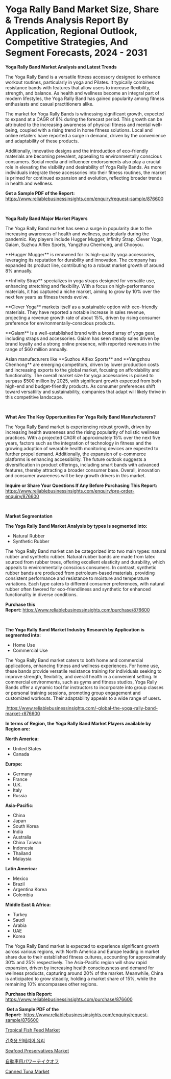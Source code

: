 <p><h1>Yoga Rally Band Market Size, Share & Trends Analysis Report By Application, Regional Outlook, Competitive Strategies, And Segment Forecasts, 2024 - 2031</h1></p><p><strong>Yoga Rally Band Market Analysis and Latest Trends</strong></p>
<p><p>The Yoga Rally Band is a versatile fitness accessory designed to enhance workout routines, particularly in yoga and Pilates. It typically combines resistance bands with features that allow users to increase flexibility, strength, and balance. As health and wellness become an integral part of modern lifestyles, the Yoga Rally Band has gained popularity among fitness enthusiasts and casual practitioners alike.</p><p>The market for Yoga Rally Bands is witnessing significant growth, expected to expand at a CAGR of 8% during the forecast period. This growth can be attributed to the increasing awareness of physical fitness and mental well-being, coupled with a rising trend in home fitness solutions. Local and online retailers have reported a surge in demand, driven by the convenience and adaptability of these products.</p><p>Additionally, innovative designs and the introduction of eco-friendly materials are becoming prevalent, appealing to environmentally conscious consumers. Social media and influencer endorsements also play a crucial role in elevating the visibility and desirability of Yoga Rally Bands. As more individuals integrate these accessories into their fitness routines, the market is primed for continued expansion and evolution, reflecting broader trends in health and wellness.</p></p>
<p><strong>Get a Sample PDF of the Report:&nbsp;</strong> <a href="https://www.reliablebusinessinsights.com/enquiry/request-sample/876600">https://www.reliablebusinessinsights.com/enquiry/request-sample/876600</a></p>
<p>&nbsp;</p>
<p><strong>Yoga Rally Band Major Market Players</strong></p>
<p><p>The Yoga Rally Band market has seen a surge in popularity due to the increasing awareness of health and wellness, particularly during the pandemic. Key players include Hugger Mugger, Infinity Strap, Clever Yoga, Gaiam, Suzhou Aiflex Sports, Yangzhou Chenhong, and Chooyou.</p><p>**Hugger Mugger** is renowned for its high-quality yoga accessories, leveraging its reputation for durability and innovation. The company has expanded its product line, contributing to a robust market growth of around 8% annually. </p><p>**Infinity Strap** specializes in yoga straps designed for versatile use, enhancing stretching and flexibility. With a focus on high-performance materials, it has captured a niche market, aiming to grow by 10% over the next few years as fitness trends evolve.</p><p>**Clever Yoga** markets itself as a sustainable option with eco-friendly materials. They have reported a notable increase in sales revenue, projecting a revenue growth rate of about 15%, driven by rising consumer preference for environmentally-conscious products.</p><p>**Gaiam** is a well-established brand with a broad array of yoga gear, including straps and accessories. Gaiam has seen steady sales driven by brand loyalty and a strong online presence, with reported revenues in the range of $60 million annually. </p><p>Asian manufacturers like **Suzhou Aiflex Sports** and **Yangzhou Chenhong** are emerging competitors, driven by lower production costs and increasing exports to the global market, focusing on affordability and functionality. The overall market size for yoga accessories is poised to surpass $500 million by 2025, with significant growth expected from both high-end and budget-friendly products. As consumer preferences shift toward versatility and sustainability, companies that adapt will likely thrive in this competitive landscape.</p></p>
<p>&nbsp;</p>
<p><strong>What Are The Key Opportunities For Yoga Rally Band Manufacturers?</strong></p>
<p><p>The Yoga Rally Band market is experiencing robust growth, driven by increasing health awareness and the rising popularity of holistic wellness practices. With a projected CAGR of approximately 15% over the next five years, factors such as the integration of technology in fitness and the growing adoption of wearable health monitoring devices are expected to further propel demand. Additionally, the expansion of e-commerce platforms is enhancing accessibility. The future outlook suggests a diversification in product offerings, including smart bands with advanced features, thereby attracting a broader consumer base. Overall, innovation and consumer awareness will be key growth drivers in this market.</p></p>
<p><strong>Inquire or Share Your Questions If Any Before Purchasing This Report:</strong> <a href="https://www.reliablebusinessinsights.com/enquiry/pre-order-enquiry/876600">https://www.reliablebusinessinsights.com/enquiry/pre-order-enquiry/876600</a></p>
<p>&nbsp;</p>
<p><strong>Market Segmentation</strong></p>
<p><strong>The Yoga Rally Band Market Analysis by types is segmented into:</strong></p>
<p><ul><li>Natural Rubber</li><li>Synthetic Rubber</li></ul></p>
<p><p>The Yoga Rally Band market can be categorized into two main types: natural rubber and synthetic rubber. Natural rubber bands are made from latex sourced from rubber trees, offering excellent elasticity and durability, which appeals to environmentally conscious consumers. In contrast, synthetic rubber bands are produced from petroleum-based materials, providing consistent performance and resistance to moisture and temperature variations. Each type caters to different consumer preferences, with natural rubber often favored for eco-friendliness and synthetic for enhanced functionality in diverse conditions.</p></p>
<p><strong>Purchase this Report:&nbsp;</strong><a href="https://www.reliablebusinessinsights.com/purchase/876600">https://www.reliablebusinessinsights.com/purchase/876600</a></p>
<p>&nbsp;</p>
<p><strong>The Yoga Rally Band Market Industry Research by Application is segmented into:</strong></p>
<p><ul><li>Home Use</li><li>Commercial Use</li></ul></p>
<p><p>The Yoga Rally Band market caters to both home and commercial applications, enhancing fitness and wellness experiences. For home use, these bands provide versatile resistance training for individuals seeking to improve strength, flexibility, and overall health in a convenient setting. In commercial environments, such as gyms and fitness studios, Yoga Rally Bands offer a dynamic tool for instructors to incorporate into group classes or personal training sessions, promoting group engagement and customized workouts. Their adaptability appeals to a wide range of users.</p></p>
<p><a href="https://www.reliablebusinessinsights.com/-global-the-yoga-rally-band-market-r876600">&nbsp;https://www.reliablebusinessinsights.com/-global-the-yoga-rally-band-market-r876600</a></p>
<p><strong>In terms of Region, the Yoga Rally Band Market Players available by Region are:</strong></p>
<p>
    <p> <strong> North America: </strong>
        <ul>
            <li>United States</li>
            <li>Canada</li>
        </ul>
        </p> 
    <p> <strong> Europe: </strong>
        <ul>
            <li>Germany</li>
            <li>France</li>
            <li>U.K.</li>
            <li>Italy</li>
            <li>Russia</li>
        </ul>
        </p> 
    <p> <strong> Asia-Pacific: </strong>
        <ul>
            <li>China</li>
            <li>Japan</li>
            <li>South Korea</li>
            <li>India</li>
            <li>Australia</li>
            <li>China Taiwan</li>
            <li>Indonesia</li>
            <li>Thailand</li>
            <li>Malaysia</li>
        </ul>
        </p> 
    <p> <strong> Latin America: </strong>
        <ul>
            <li>Mexico</li>
            <li>Brazil</li>
            <li>Argentina Korea</li>
            <li>Colombia</li>
        </ul>
        </p> 
    <p> <strong> Middle East & Africa: </strong>
        <ul>
            <li>Turkey</li>
            <li>Saudi</li>
            <li>Arabia</li>
            <li>UAE</li>
            <li>Korea</li>
        </ul>
    </p>
    </p>
<p><p>The Yoga Rally Band market is expected to experience significant growth across various regions, with North America and Europe leading in market share due to their established fitness cultures, accounting for approximately 30% and 25% respectively. The Asia-Pacific region will show rapid expansion, driven by increasing health consciousness and demand for wellness products, capturing around 20% of the market. Meanwhile, China is anticipated to grow steadily, holding a market share of 15%, while the remaining 10% encompasses other regions.</p></p>
<p><strong>Purchase this Report: </strong><a href="https://www.reliablebusinessinsights.com/purchase/876600">https://www.reliablebusinessinsights.com/purchase/876600</a></p>
<p>&nbsp;<strong>Get a Sample PDF of the Report:&nbsp;&nbsp;</strong><a href="https://www.reliablebusinessinsights.com/enquiry/request-sample/876600">https://www.reliablebusinessinsights.com/enquiry/request-sample/876600</a></p>
<p><strong></strong></p>
<p><p><a href="https://medium.com/@alaasultan2024/the-global-tropical-fish-feed-market-is-a-dynamic-and-growing-industry-f52b59bdb39b">Tropical Fish Feed Market</a></p><p><a href="https://medium.com/@ayesakhan333/%EC%84%B8%EA%B3%84-architectural-interior-glass-market-%EC%9D%80-2024%EC%97%90%EC%84%9C-2031%EB%A1%9C-%EC%97%B0%ED%8F%89%EA%B7%A0-%EC%A6%9D%EA%B0%80%EC%9C%A8%EC%9D%84-%EB%B3%B4%EC%9D%BC-%EA%B2%83%EC%9C%BC%EB%A1%9C-%EC%98%88%EC%83%81%EB%90%A9%EB%8B%88%EB%8B%A4-3607ff14e26e">건축용 인테리어 유리</a></p><p><a href="https://issuu.com/reportprime-2/docs/seafood-preservatives-market-size-2_1b96957502322c">Seafood Preservatives Market</a></p><p><a href="https://medium.com/@dressleredward/automotive-power-take-off-market-%E3%81%AE%E3%82%B0%E3%83%AD%E3%83%BC%E3%83%90%E3%83%AB%E5%B8%82%E5%A0%B4%E6%A6%82%E8%A6%81%E3%81%AF-%E4%B8%96%E7%95%8C%E3%81%8A%E3%82%88%E3%81%B3%E4%B8%BB%E8%A6%81%E5%B8%82%E5%A0%B4%E3%81%AB%E3%81%8A%E3%81%91%E3%82%8B%E6%A5%AD%E7%95%8C%E3%81%AB%E5%BD%B1%E9%9F%BF%E3%82%92%E4%B8%8E%E3%81%88%E3%82%8B%E4%B8%BB%E8%A6%81%E3%81%AA%E3%83%88%E3%83%AC%E3%83%B3%E3%83%89%E3%81%AB%E3%81%A4%E3%81%84%E3%81%A6-%E7%8B%AC%E8%87%AA%E3%81%AE%E8%A6%96%E7%82%B9%E3%82%92%E6%8F%90%E4%BE%9B%E3%81%97%E3%81%BE%E3%81%99-f475623cb2ed">自動車用パワーテイクオフ</a></p><p><a href="https://www.linkedin.com/pulse/unlocking-growth-potential-market-strategic-analysis-canned-q7wqe?trackingId=g7cSWE37RJi1M4M6OOf5mg%3D%3D">Canned Tuna Market</a></p></p>